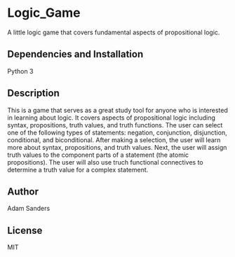 # Logic_Game
A little logic game that covers fundamental aspects of propositional logic.
## Dependencies and Installation
Python 3
## Description
This is a game that serves as a great study tool for anyone who is interested in learning about logic. It covers aspects of propositional logic including syntax, propositions, truth values, and truth functions. The user can select one of the following types of statements: negation, conjunction, disjunction, conditional, and biconditional. After making a selection, the user will learn more about syntax, propositions, and truth values. Next, the user will assign truth values to the component parts of a statement (the atomic propositions). The user will also use truch functional connectives to determine a truth value for a complex statement.
## Author
Adam Sanders
## License
MIT
